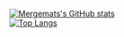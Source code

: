 [![Mergemats's GitHub stats](https://github-readme-stats.vercel.app/api?username=Mergemat&show_icons=true&theme=dark&custom_title=Stats&hide=stars,prs,issues,contribs&bg_color=0D1117&border_color=161B22)](https://github.com/anuraghazra/github-readme-stats)  
[![Top Langs](https://github-readme-stats.vercel.app/api/top-langs/?username=Mergemat&langs_count=8&layout=compact&theme=dark&bg_color=0D1117&border_color=161B22)](https://github.com/anuraghazra/github-readme-stats)
